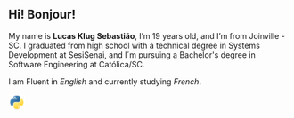 ## Hi! Bonjour! 

My name is **Lucas Klug Sebastião**, I’m 19 years old, and I’m from Joinville - SC. I graduated from high school with a technical degree in Systems Development at SesiSenai, and I´m pursuing a Bachelor's degree in Software Engineering at Católica/SC.

I am Fluent in *English* and currently studying *French*.

<div style="display: inline_block">
<img align="center" alt="bru-Python" height="30" width="30" src="https://raw.githubusercontent.com/devicons/devicon/master/icons/python/python-original.svg">
</div>
